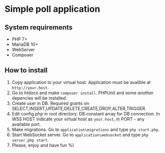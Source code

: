 # Simple poll application

## System requirements
* PHP 7+
* MariaDB 10+
* WebServer
* Composer

## How to install
1. Copy application to your virtual host. Application must be avalible at `http://your.host`.
2. Go to htdocs and make `composer install`. PHPUnit and some another depencies will be installed.
3. Create user in DB. Required grants on SELECT,INSERT,UPDATE,DELETE,CREATE,DROP,ALTER,TRIGGER. 
4. Edit config.php in root directory. DB constant array for DB connection. In WSS HOST indicate your virtual host as `your.host`, in PORT - any available port.
5. Make migrations. Go to `application\migrations` and type `php start.php`.
6. Start WebSocket server. Go to `application\websocket` and type `php server.php start`.
7. Please, enjoy and have fun %)
